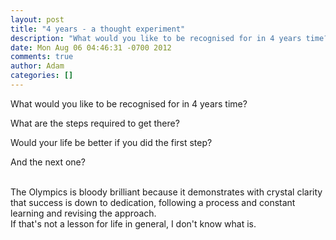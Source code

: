 ```yaml
---
layout: post
title: "4 years - a thought experiment"
description: "What would you like to be recognised for in 4 years time? What are the steps required to get there? Would your life be better if you did the first step? And the next one? The Olympics is bloody brilliant because it demonstrates with crystal clarit..."
date: Mon Aug 06 04:46:31 -0700 2012
comments: true
author: Adam
categories: []
---
```


What would you like to be recognised for in 4 years time? <p /> What are the steps required to get there? <p /> Would your life be better if you did the first step? <p /> And the next one? <p />  <br />The Olympics is bloody brilliant because it demonstrates with crystal clarity that success is down to dedication, following a process and constant learning and revising the approach. <br />If that's not a lesson for life in general, I don't know what is.